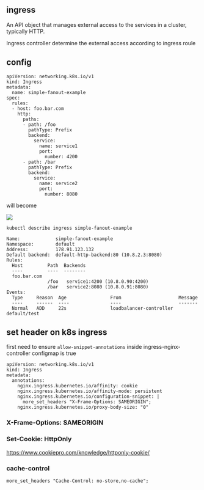 ## ingress
An API object that manages external access to the services in a cluster, typically HTTP.

Ingress controller determine the external access according to ingress roule

## config
```
apiVersion: networking.k8s.io/v1
kind: Ingress
metadata:
  name: simple-fanout-example
spec:
  rules:
  - host: foo.bar.com
    http:
      paths:
      - path: /foo
        pathType: Prefix
        backend:
          service:
            name: service1
            port:
              number: 4200
      - path: /bar
        pathType: Prefix
        backend:
          service:
            name: service2
            port:
              number: 8080
```

 
will become

[![](https://mermaid.ink/img/pako:eNqNkl1PwyAUhv8KYTeatLWlUyczu9ILEy-MXq67oOV0I6PQAPUj6n-3Feo2PxJv4OS8532AN7ziSnPAFK8Nazfo9n5eKIQqKUC5o6XfV8dxgm7U2oC1ccMUWwNHl6VZIKkZRyWTTFVgUBIvhJ9ahukIZeez5CJLMpInWU5Wn_QwFMeLt5Na6zcL5lFUkC0ffIHGBp2SNP3pKZkZPeS7h9BZOgse25X-VZXsrAOzx_F6OKaHtppnyzvNV78I5IdAvJD_JUx3AijuA2XWXkGNWsmEQrWQkk4455F1Rm-BTuq6DnX8JLjb0Gn7HFVaakMnaZrODyDbmQ2InJxVcPovSq8dUkIqgbSz0klZlocYssP4E3ekMdFoDG0sSDSEOiyfVT4s0-Hqe17_v3woB21_s7DPcYQbMA0TvP-or8Ncgd0GGigw7UvOzLbAhXrv51jn9MOLqjB1poMIdy1nDq4E639Cg2nNpP3qXnPhtAnN9w96wwqx?type=png)](https://mermaid.live/edit#pako:eNqNkl1PwyAUhv8KYTeatLWlUyczu9ILEy-MXq67oOV0I6PQAPUj6n-3Feo2PxJv4OS8532AN7ziSnPAFK8Nazfo9n5eKIQqKUC5o6XfV8dxgm7U2oC1ccMUWwNHl6VZIKkZRyWTTFVgUBIvhJ9ahukIZeez5CJLMpInWU5Wn_QwFMeLt5Na6zcL5lFUkC0ffIHGBp2SNP3pKZkZPeS7h9BZOgse25X-VZXsrAOzx_F6OKaHtppnyzvNV78I5IdAvJD_JUx3AijuA2XWXkGNWsmEQrWQkk4455F1Rm-BTuq6DnX8JLjb0Gn7HFVaakMnaZrODyDbmQ2InJxVcPovSq8dUkIqgbSz0klZlocYssP4E3ekMdFoDG0sSDSEOiyfVT4s0-Hqe17_v3woB21_s7DPcYQbMA0TvP-or8Ncgd0GGigw7UvOzLbAhXrv51jn9MOLqjB1poMIdy1nDq4E639Cg2nNpP3qXnPhtAnN9w96wwqx)

```
kubectl describe ingress simple-fanout-example
```
```
Name:             simple-fanout-example
Namespace:        default
Address:          178.91.123.132
Default backend:  default-http-backend:80 (10.8.2.3:8080)
Rules:
  Host         Path  Backends
  ----         ----  --------
  foo.bar.com
               /foo   service1:4200 (10.8.0.90:4200)
               /bar   service2:8080 (10.8.0.91:8080)
Events:
  Type     Reason  Age                From                     Message
  ----     ------  ----               ----                     -------
  Normal   ADD     22s                loadbalancer-controller  default/test
 ```
 
## set header on k8s ingress 

first need to ensure `allow-snippet-annotations` inside ingress-nginx-controller configmap is true

```
apiVersion: networking.k8s.io/v1
kind: Ingress
metadata:
  annotations:
    nginx.ingress.kubernetes.io/affinity: cookie
    nginx.ingress.kubernetes.io/affinity-mode: persistent
    nginx.ingress.kubernetes.io/configuration-snippet: |
      more_set_headers "X-Frame-Options: SAMEORIGIN";
    nginx.ingress.kubernetes.io/proxy-body-size: "0"
```

### X-Frame-Options: SAMEORIGIN

### Set-Cookie: HttpOnly
https://www.cookiepro.com/knowledge/httponly-cookie/

### cache-control
```
more_set_headers "Cache-Control: no-store,no-cache";
```
